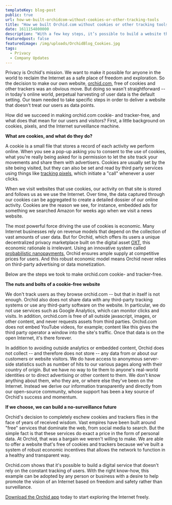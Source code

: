 ```yaml
---
templateKey: blog-post
public: true
url: how-we-built-orchidcom-without-cookies-or-other-tracking-tools
title: "How we built Orchid.com without cookies or other tracking tools"
date: 1611154800000
description: "With a few key steps, it’s possible to build a website that doesn’t rely on user tracking and data harvesting."
featuredpost: false
featuredimage: /img/uploads/OrchidBlog_Cookies.jpg
tags:
  - Privacy
  - Company Updates
---
```


Privacy is Orchid's mission. We want to make it possible for anyone in the world to reclaim the Internet as a safe place of freedom and exploration. So the decision to make our own website, [orchid.com](https://www.orchid.com/), free of cookies and other trackers was an obvious move. But doing so wasn't straightforward -- in today's online world, perpetual harvesting of user data is the default setting. Our team needed to take specific steps in order to deliver a website that doesn't treat our users as data points.

How did we succeed in making orchid.com cookie- and tracker-free, and what does that mean for our users and visitors? First, a little background on cookies, pixels, and the Internet surveillance machine.

**What are cookies, and what do they do?**

A cookie is a small file that stores a record of each activity we perform online. When you see a pop-up asking you to consent to the use of cookies, what you're really being asked for is permission to let the site track your movements and share them with advertisers. Cookies are usually set by the site being visited, but they can also be set and read by third party services using things like [tracking pixels](/tracking-pixels-explained/), which initiate a "call" whenever a user clicks.

When we visit websites that use cookies, our activity on that site is stored and follows us as we use the Internet. Over time, the data captured through our cookies can be aggregated to create a detailed dossier of our online activity. Cookies are the reason we see, for instance, embedded ads for something we searched Amazon for weeks ago when we visit a news website.

The most powerful force driving the use of cookies is economic. Many Internet businesses rely on revenue models that depend on the collection of vast amounts of user data. But for Orchid, which offers its users a unique decentralized privacy marketplace built on the digital asset [OXT](https://www.orchid.com/oxt), this economic rationale is irrelevant. Using an innovative system called [probabilistic nanopayments](/introducing-nanopayments/), Orchid ensures ample supply at competitive prices for users. And this robust economic model means Orchid never relies on third-party advertising or data monetization.

Below are the steps we took to make orchid.com cookie- and tracker-free.

**The nuts and bolts of a cookie-free website**

We don't track users as they browse orchid.com -- but that in itself is not enough. Orchid also does not share data with any third-party tracking systems or use any third-party software on the website. In particular, we do not use services such as Google Analytics, which can monitor clicks and visits. In addition, orchid.com is free of all outside javascript, images, or other content, and never requests assets from third parties. Orchid.com does not embed YouTube videos, for example; content like this gives the third party operator a window into the site's traffic. Once that data is on the open Internet, it's there forever.

In addition to avoiding outside analytics or embedded content, Orchid does not collect -- and therefore does not store -- any data from or about our customers or website visitors. We do have access to anonymous server-side statistics such as number of hits to our various pages along with their country of origin. But we have no way to tie them to anyone's real-world identities or to direct advertising or other content to them. We don't know anything about them, who they are, or where else they've been on the Internet. Instead we derive our information transparently and directly from our open-source community, whose support has been a key source of Orchid's success and momentum.

**If we choose, we can build a no-surveillance future**

Orchid's decision to completely eschew cookies and trackers flies in the face of years of received wisdom. Vast empires have been built around "free" services that dominate the web, from social media to search. But the simple fact is that these services do exact a price in the form of personal data. At Orchid, that was a bargain we weren't willing to make. We are able to offer a website that's free of cookies and trackers because we've built a system of robust economic incentives that allows the network to function in a healthy and transparent way.

Orchid.com shows that it's possible to build a digital service that doesn't rely on the constant tracking of users. With the right know-how, this example can be adopted by any person or business with a desire to help promote the vision of an Internet based on freedom and safety rather than surveillance.

[Download the Orchid app](https://www.orchid.com/download) today to start exploring the Internet freely.